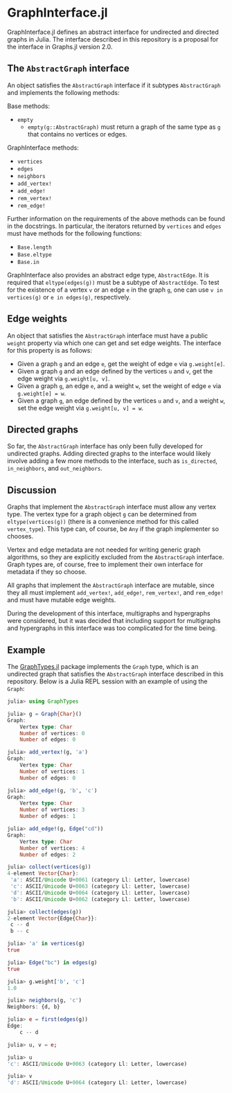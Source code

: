 

# GraphInterface.jl

GraphInterface.jl defines an abstract interface for undirected and directed graphs in Julia.
The interface described in this repository is a proposal for the interface in Graphs.jl version
2.0.


## The `AbstractGraph` interface

An object satisfies the `AbstractGraph` interface if it subtypes `AbstractGraph` and implements
the following methods:

Base methods:
- `empty`
  - `empty(g::AbstractGraph)` must return a graph of the same type as `g` that contains no
    vertices or edges.

GraphInterface methods:
- `vertices`
- `edges`
- `neighbors`
- `add_vertex!`
- `add_edge!`
- `rem_vertex!`
- `rem_edge!`

Further information on the requirements of the above methods can be found in the docstrings.
In particular, the iterators returned by `vertices` and `edges` must have methods for the
following functions:

- `Base.length`
- `Base.eltype`
- `Base.in`

GraphInterface also provides an abstract edge type, `AbstractEdge`. It is required that
`eltype(edges(g))` must be a subtype of `AbstractEdge`. To test for the existence of a vertex
`v` or an edge `e` in the graph `g`, one can use `v in vertices(g)` or `e in edges(g)`,
respectively.


## Edge weights

An object that satisfies the `AbstractGraph` interface must have a public `weight` property
via which one can get and set edge weights. The interface for this property is as follows:

- Given a graph `g` and an edge `e`, get the weight of edge `e` via `g.weight[e]`.
- Given a graph `g` and an edge defined by the vertices `u` and `v`, get the edge weight
  via `g.weight[u, v]`.
- Given a graph `g`, an edge `e`, and a weight `w`, set the weight of edge `e` via
  `g.weight[e] = w`.
- Given a graph `g`, an edge defined by the vertices `u` and `v`, and a weight `w`, set the
  edge weight via `g.weight[u, v] = w`.


## Directed graphs

So far, the `AbstractGraph` interface has only been fully developed for undirected graphs.
Adding directed graphs to the interface would likely involve adding a few more methods to the
interface, such as `is_directed`, `in_neighbors`, and `out_neighbors`.


## Discussion

Graphs that implement the `AbstractGraph` interface must allow any vertex type. The vertex type
for a graph object `g` can be determined from `eltype(vertices(g))` (there is a convenience method
for this called `vertex_type`). This type can, of course, be `Any` if the graph implementer
so chooses.

Vertex and edge metadata are not needed for writing generic graph algorithms, so they are
explicitly excluded from the `AbstractGraph` interface. Graph types are, of course, free to
implement their own interface for metadata if they so choose.

All graphs that implement the `AbstractGraph` interface are mutable, since they all must implement
`add_vertex!`, `add_edge!`, `rem_vertex!`, and `rem_edge!` and must have mutable edge weights.

During the development of this interface, multigraphs and hypergraphs were considered, but it
was decided that including support for multigraphs and hypergraphs in this interface was too
complicated for the time being.


## Example

The [GraphTypes.jl](https://github.com/CameronBieganek/GraphTypes.jl) package implements the
`Graph` type, which is an undirected graph that satisfies the `AbstractGraph` interface described
in this repository. Below is a Julia REPL session with an example of using the `Graph`:

```julia
julia> using GraphTypes

julia> g = Graph{Char}()
Graph:
    Vertex type: Char
    Number of vertices: 0
    Number of edges: 0

julia> add_vertex!(g, 'a')
Graph:
    Vertex type: Char
    Number of vertices: 1
    Number of edges: 0

julia> add_edge!(g, 'b', 'c')
Graph:
    Vertex type: Char
    Number of vertices: 3
    Number of edges: 1

julia> add_edge!(g, Edge("cd"))
Graph:
    Vertex type: Char
    Number of vertices: 4
    Number of edges: 2

julia> collect(vertices(g))
4-element Vector{Char}:
 'a': ASCII/Unicode U+0061 (category Ll: Letter, lowercase)
 'c': ASCII/Unicode U+0063 (category Ll: Letter, lowercase)
 'd': ASCII/Unicode U+0064 (category Ll: Letter, lowercase)
 'b': ASCII/Unicode U+0062 (category Ll: Letter, lowercase)

julia> collect(edges(g))
2-element Vector{Edge{Char}}:
 c -- d
 b -- c

julia> 'a' in vertices(g)
true

julia> Edge("bc") in edges(g)
true

julia> g.weight['b', 'c']
1.0

julia> neighbors(g, 'c')
Neighbors: {d, b}

julia> e = first(edges(g))
Edge:
    c -- d

julia> u, v = e;

julia> u
'c': ASCII/Unicode U+0063 (category Ll: Letter, lowercase)

julia> v
'd': ASCII/Unicode U+0064 (category Ll: Letter, lowercase)
```
